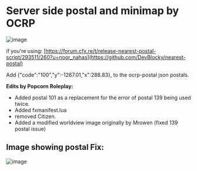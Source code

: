 # Server side postal and minimap by OCRP


![image](https://github.com/alberttheprince/postal_map/assets/85725579/333f9b09-9158-4314-81dc-01765beab7f1)


if  you're using:  [https://forum.cfx.re/t/release-nearest-postal-script/293511/260?u=noor_nahas](https://github.com/DevBlocky/nearest-postal)

Add {"code":"100","y":-1267.01,"x":288.83}, to the ocrp-postal json postals.


**Edits by Popcorn Roleplay:**

- Added postal 101 as a replacement for the error of postal 139 being used twice.
- Added fxmanifest.lua
- removed Citizen.
- Added a modified worldview image originally by Mrowen (fixed 139 postal issue)

## Image showing postal Fix:

![image](https://github.com/alberttheprince/postal_map/assets/85725579/c7874e46-5563-4dda-a0a8-16787a7bc5f3)
